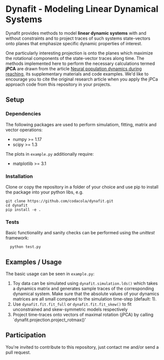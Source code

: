 # Dynafit - Modeling Linear Dynamical Systems 
Dynafit provides methods to model **linear dynamic systems** with and without constraints and to project traces of such systems state-vectors onto planes that emphasize specific dynamic properties of interest.

One particularly interesting projection is onto the planes which maximize the rotational components of the state-vector traces along time. The methods implemented here to perform the necessary calculations termed **jPCA** are drawn from the article [Neural population dynamics during reaching](https://www.nature.com/articles/nature11129), its supplementary materials and code examples. We'd like to encourage you to cite the original research article when you apply the jPCa approach code from this repository in your projects.

## Setup

### Dependencies
The following packages are used to perform simulatiom, fitting, matrix and vector operations:
- numpy >= 1.17
- scipy >= 1.3

The plots in `example.py` additionally require:
- matplotlib >= 3.1

### Installation
Clone or copy the repository in a folder of your choice and use pip to install the package into your python libs, e.g.
```
git clone https://github.com/codacola/dynafit.git
cd dynafit
pip install -e .
```

### Tests
Basic functionality and sanity checks can be performed using the *unittest* framework:
```
  python test.py
```
## Examples / Usage
The basic usage can be seen in `example.py`: 
1. Toy data can be simulated using `dynafit.simulation.lds()` which takes a dynamics matrix and generates sample traces of the corresponding dynamical system. Make sure that the absolute values of your dynamics matrices are all small compared to the simulation time-step (default: 1).
2. Use `dynafit.fit.fit_full` or `dynafit.fit.fit_skew()` to fit unconstrained and skew-symmetric models respectively
3. Project time-traces onto vectors of maximal rotation (jPCA) by calling `dynafit.projection.project_rotmax()'

## Participation
You're invited to contribute to this repository, just contact me and/or send a pull request.
